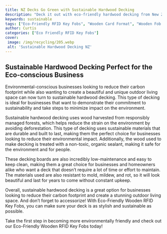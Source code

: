 ```yaml
---
title: NZ Decks Go Green with Sustainable Hardwood Decking
description: "Deck it out with eco-friendly hardwood decking from New Zealand maintain your style and positive environmental impact Read for advice on choosing sustainable NZ timber for your dream deck"
keywords: sustainable
tags: ["Eco-Friendly RFID Key Fobs", "Wooden Card Format", "Wooden Fob Format"]
author: Curtis
categories: ["Eco Friendly RFID Key Fobs"]
cover: 
 image: /img/recycling/205.webp
 alt: 'Sustainable Hardwood Decking NZ'
---
```

## Sustainable Hardwood Decking Perfect for the Eco-conscious Business

Environmental-conscious businesses looking to reduce their carbon footprint while also wanting to create a beautiful and unique outdoor living space can now turn to sustainable hardwood decking. This type of decking is ideal for businesses that want to demonstrate their commitment to sustainability and take steps to minimize impact on the environment.

Sustainable hardwood decking uses wood harvested from responsibly managed forests, which helps reduce the strain on the environment by avoiding deforestation. This type of decking uses sustainable materials that are durable and built to last, making them the perfect choice for businesses looking to reduce their environmental impact. Additionally, the wood used to make decking is treated with a non-toxic, organic sealant, making it safe for the environment and for people.

These decking boards are also incredibly low-maintenance and easy to keep clean, making them a great choice for businesses and homeowners alike who want a deck that doesn’t require a lot of time or effort to maintain. The materials used are also resistant to mold, mildew, and rot, so it will look beautiful and last for years to come without constant upkeep.

Overall, sustainable hardwood decking is a great option for businesses looking to reduce their carbon footprint and create a stunning outdoor living space. And don’t forget to accessorize! With Eco-Friendly Wooden RFID Key Fobs, you can make sure your deck is as stylish and sustainable as possible. 

Take the first step in becoming more environmentally friendly and check out our Eco-Friendly Wooden RFID Key Fobs today!
